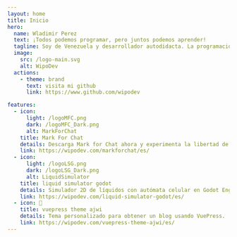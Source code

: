 ```yaml
---
layout: home
title: Inicio
hero:
  name: Wladimir Perez
  text: ¡Todos podemos programar, pero juntos podemos aprender!
  tagline: Soy de Venezuela y desarrollador autodidacta. La programación es algo que me ha fascinado desde hace años, sigo aprendiendo y quiero enseñar lo que sé.
  image:
    src: /logo-main.svg
    alt: WipoDev
  actions:
    - theme: brand
      text: visita mi github
      link: https://www.github.com/wipodev

features:
  - icon:
      light: /logoMFC.png
      dark: /logoMFC_Dark.png
      alt: MarkForChat
    title: Mark For Chat
    details: Descarga Mark for Chat ahora y experimenta la libertad de poder hablar con cualquier persona en WhatsApp sin necesidad de añadirlos a tu libreta de contactos.
    link: https://wipodev.com/markforchat/es/
  - icon:
      light: /logoLSG.png
      dark: /logoLSG_Dark.png
      alt: LiquidSimulator
    title: liquid simulator godot
    details: Simulador 2D de líquidos con autómata celular en Godot Engine (GDNative / C++) - NativeScript 1.1
    link: https://wipodev.com/liquid-simulator-godot/es/
  - icon: 📜
    title: vuepress theme ajwi
    details: Tema personalizado para obtener un blog usando VuePress.
    link: https://wipodev.com/vuepress-theme-ajwi/es/
---
```

